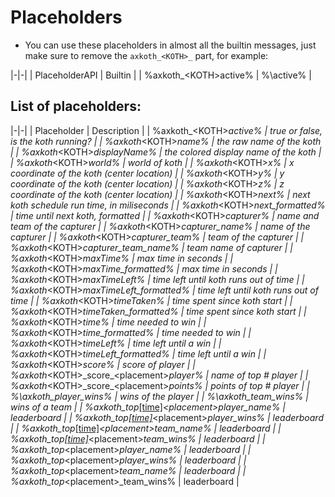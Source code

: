 # Placeholders

* You can use these placeholders in almost all the builtin messages, just make sure to remove the `axkoth_<KOTH>_` part, for example:

|-|-|
| PlaceholderAPI | Builtin |
| %axkoth_\<KOTH>active\% | %\active\% |

## List of placeholders:
|-|-|
| Placeholder | Description |
| %axkoth_\<KOTH>_active%  | true or false, is the koth running? |
| %axkoth_\<KOTH>_name% | the raw name of the koth |
| %axkoth_\<KOTH>_displayName% | the colored display name of the koth |
| %axkoth_\<KOTH>_world% | world of koth |
| %axkoth_\<KOTH>_x% | x coordinate of the koth (center location) |
| %axkoth_\<KOTH>_y% | y coordinate of the koth (center location) |
| %axkoth_\<KOTH>_z% | z coordinate of the koth (center location) |
| %axkoth_\<KOTH>_next% | next koth schedule run time, in miliseconds |
| %axkoth_\<KOTH>_next_formatted% | time until next koth, formatted |
| %axkoth_\<KOTH>_capturer% | name and team of the capturer |
| %axkoth_\<KOTH>_capturer_name% | name of the capturer |
| %axkoth_\<KOTH>_capturer_team% | team of the capturer |
| %axkoth_\<KOTH>_capturer_team_name% | team name of capturer |
| %axkoth_\<KOTH>_maxTime% | max time in seconds |
| %axkoth_\<KOTH>_maxTime_formatted% | max time in seconds |
| %axkoth_\<KOTH>_maxTimeLeft% | time left until koth runs out of time |
| %axkoth_\<KOTH>_maxTimeLeft_formatted% | time left until koth runs out of time |
| %axkoth_\<KOTH>_timeTaken% | time spent since koth start |
| %axkoth_\<KOTH>_timeTaken_formatted% | time spent since koth start |
| %axkoth_\<KOTH>_time% | time needed to win |
| %axkoth_\<KOTH>_time_formatted% | time needed to win |
| %axkoth_\<KOTH>_timeLeft% | time left until a win |
| %axkoth_\<KOTH>_timeLeft_formatted% | time left until a win |
| %axkoth_\<KOTH>_score% | score of player |
| %axkoth_\<KOTH>\_score_\<placement\>_player% | name of top # player |
| %axkoth_\<KOTH>\_score_\<placement\>_points% | points of top # player |
| %\axkoth_player_wins% | wins of the player |
| %\axkoth_team_wins% | wins of a team |
| %axkoth_top_[\[time\]](AxKoth-Time.md)_\<placement\>_player_name% | leaderboard |
| %axkoth_top_[\[time\]](AxKoth-Time.md)_\<placement\>_player_wins% | leaderboard |
| %axkoth_top_[\[time\]](AxKoth-Time.md)_\<placement\>_team_name% | leaderboard |
| %axkoth_top_[\[time\]](AxKoth-Time.md)_\<placement\>_team_wins% | leaderboard |
| %axkoth_top_\<placement\>_player_name% | leaderboard |
| %axkoth_top_\<placement\>_player_wins% | leaderboard |
| %axkoth_top_\<placement\>_team_name% | leaderboard |
| %axkoth_top_\<placement\>_team_wins% | leaderboard |
